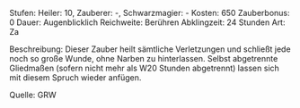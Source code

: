 Stufen: Heiler: 10, Zauberer: -, Schwarzmagier: -
Kosten: 650
Zauberbonus: 0
Dauer: Augenblicklich
Reichweite: Berühren
Abklingzeit: 24 Stunden
Art: Za

Beschreibung: Dieser Zauber heilt sämtliche Verletzungen und schließt jede noch so große Wunde, ohne Narben zu hinterlassen. Selbst abgetrennte Gliedmaßen (sofern nicht mehr als W20 Stunden abgetrennt) lassen sich mit diesem Spruch wieder anfügen.

Quelle: GRW

